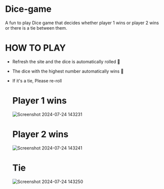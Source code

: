 # Dice-game
A fun to play Dice game that decides whether player 1 wins or player 2 wins or there is a tie between them.

# HOW TO PLAY
- Refresh the site and the dice is automatically rolled 🎲
- The dice with the highest number automatically wins 🚩
- If it's a tie, Please re-roll

  # Player 1 wins
  ![Screenshot 2024-07-24 143231](https://github.com/user-attachments/assets/029efa50-b0db-45a8-9092-46dacdabca57)

  # Player 2 wins
  ![Screenshot 2024-07-24 143241](https://github.com/user-attachments/assets/87fb73d3-d705-44b7-9b0f-8c33261cb8ed)

  # Tie
  ![Screenshot 2024-07-24 143250](https://github.com/user-attachments/assets/e0779e4f-9478-4fe2-acc2-2c4459c9683d)
